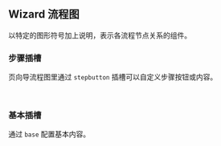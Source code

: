 <div class="demo-header">
<p class="overviewicon">
  <span class="wapi-form-wizard"/>
</p>

## Wizard 流程图

<nova-uxlink widget-name="Wizard"></nova-uxlink>

以特定的图形符号加上说明，表示各流程节点关系的组件。
</div>

### 步骤插槽

页向导流程图里通过 `stepbutton` 插槽可以自定义步骤按钮或内容。

<nova-demo-view link="wizard/slot-step-button.vue"></nova-demo-view>

<br>

### 基本插槽

通过 `base` 配置基本内容。

<nova-demo-view link="wizard/slot-base"></nova-demo-view>
